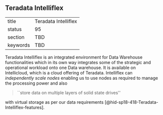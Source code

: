 ## Teradata Intelliflex


|          |                      |
| -------- | -------------------- |
| title    | Teradata Intelliflex |
| status   | 95                   |
| section  | TBD                  |
| keywords | TBD                  |



Teradata Intelliflex is an integrated environment for Data Warehouse
functionalities which in its own way integrates some of the strategic
and operational workload onto one Data warehouse. It is available on
Intellicloud, which is a cloud offering of Teradata. Intelliflex can
*independently scale nodes* enabling us to use nodes as required to
manage the processing power and also

> ``store data on multiple layers of solid state drives''

with virtual storage as per our data
requirements [@hid-sp18-418-Teradata-Intelliflex-features].
